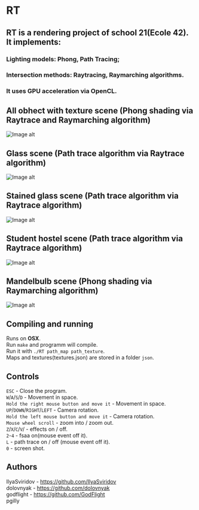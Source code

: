 # RT
## RT is a rendering project of school 21(Ecole 42). It implements:
### Lighting models: Phong, Path Tracing;
### Intersection methods: Raytracing, Raymarching algorithms.
### It uses GPU acceleration via OpenCL.   

## All obhect with texture scene (Phong shading via Raytrace and Raymarching algorithm)
![Image alt](https://github.com/dolovnyak/rt_indi/raw/master/images/12.10.2019%2016.17.47.png)
## Glass scene (Path trace algorithm via Raytrace algorithm)
![Image alt](https://github.com/dolovnyak/rt_indi/raw/master/images/12.10.2019%2016.19.50.png)
## Stained glass scene (Path trace algorithm via Raytrace algorithm)
![Image alt](https://github.com/dolovnyak/rt_indi/raw/master/images/12.10.2019%2016.22.34.png)
## Student hostel scene (Path trace algorithm via Raytrace algorithm)
![Image alt](https://github.com/dolovnyak/rt_indi/raw/master/images/12.10.2019%2016.27.14.png)
## Mandelbulb scene (Phong shading via Raymarching algorithm)
![Image alt](https://github.com/dolovnyak/rt_indi/raw/master/images/12.10.2019%2016.29.09.png)

## Compiling and running
Runs on **OSX**.  
Run `make` and programm will compile.  
Run it with `./RT path_map path_texture`.  
Maps and textures(textures.json) are stored in a folder `json`.

## Controls
`ESC` - Close the program.  
`W`/`A`/`S`/`D` - Movement in space.    
`Hold the right mouse button and move it` - Movement in space.   
`UP`/`DOWN`/`RIGHT`/`LEFT` - Camera rotation.  
`Hold the left mouse button and move it` - Camera rotation.   
`Mouse wheel scroll` - zoom into / zoom out.   
`Z`/`X`/`C`/`V`/ - effects on / off.   
`2`-`4` - fsaa on(mouse event off it).   
`L` - path trace on / off (mouse event off it).   
`0` - screen shot.   

## Authors
IlyaSviridov - https://github.com/IlyaSviridov   
dolovnyak - https://github.com/dolovnyak   
godflight - https://github.com/GodFlight   
pgilly   
